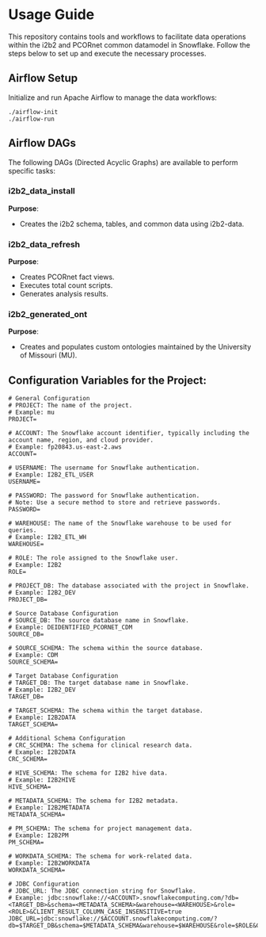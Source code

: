 # Usage Guide

This repository contains tools and workflows to facilitate data operations within the i2b2 and PCORnet common datamodel in Snowflake. Follow the steps below to set up and execute the necessary processes.

## Airflow Setup

Initialize and run Apache Airflow to manage the data workflows:
```
./airflow-init
./airflow-run
```

## Airflow DAGs

The following DAGs (Directed Acyclic Graphs) are available to perform specific tasks:

### i2b2_data_install
**Purpose**:
 - Creates the i2b2 schema, tables, and common data using i2b2-data.

### i2b2_data_refresh
**Purpose**:
- Creates PCORnet fact views.
- Executes total count scripts.
- Generates analysis results.

### i2b2_generated_ont
**Purpose**:
- Creates and populates custom ontologies maintained by the University of Missouri (MU).

## Configuration Variables for the Project:
```
# General Configuration
# PROJECT: The name of the project.
# Example: mu
PROJECT=

# ACCOUNT: The Snowflake account identifier, typically including the account name, region, and cloud provider.
# Example: fp20843.us-east-2.aws
ACCOUNT=

# USERNAME: The username for Snowflake authentication.
# Example: I2B2_ETL_USER
USERNAME=

# PASSWORD: The password for Snowflake authentication.
# Note: Use a secure method to store and retrieve passwords.
PASSWORD=

# WAREHOUSE: The name of the Snowflake warehouse to be used for queries.
# Example: I2B2_ETL_WH
WAREHOUSE=

# ROLE: The role assigned to the Snowflake user.
# Example: I2B2
ROLE=

# PROJECT_DB: The database associated with the project in Snowflake.
# Example: I2B2_DEV
PROJECT_DB=

# Source Database Configuration
# SOURCE_DB: The source database name in Snowflake.
# Example: DEIDENTIFIED_PCORNET_CDM
SOURCE_DB=

# SOURCE_SCHEMA: The schema within the source database.
# Example: CDM
SOURCE_SCHEMA=

# Target Database Configuration
# TARGET_DB: The target database name in Snowflake.
# Example: I2B2_DEV
TARGET_DB=

# TARGET_SCHEMA: The schema within the target database.
# Example: I2B2DATA
TARGET_SCHEMA=

# Additional Schema Configuration
# CRC_SCHEMA: The schema for clinical research data.
# Example: I2B2DATA
CRC_SCHEMA=

# HIVE_SCHEMA: The schema for I2B2 hive data.
# Example: I2B2HIVE
HIVE_SCHEMA=

# METADATA_SCHEMA: The schema for I2B2 metadata.
# Example: I2B2METADATA
METADATA_SCHEMA=

# PM_SCHEMA: The schema for project management data.
# Example: I2B2PM
PM_SCHEMA=

# WORKDATA_SCHEMA: The schema for work-related data.
# Example: I2B2WORKDATA
WORKDATA_SCHEMA=

# JDBC Configuration
# JDBC_URL: The JDBC connection string for Snowflake.
# Example: jdbc:snowflake://<ACCOUNT>.snowflakecomputing.com/?db=<TARGET_DB>&schema=<METADATA_SCHEMA>&warehouse=<WAREHOUSE>&role=<ROLE>&CLIENT_RESULT_COLUMN_CASE_INSENSITIVE=true
JDBC_URL=jdbc:snowflake://$ACCOUNT.snowflakecomputing.com/?db=$TARGET_DB&schema=$METADATA_SCHEMA&warehouse=$WAREHOUSE&role=$ROLE&CLIENT_RESULT_COLUMN_CASE_INSENSITIVE=true
```